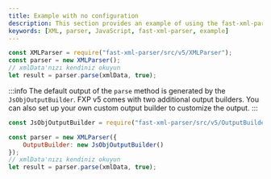```yaml
---
title: Example with no configuration
description: This section provides an example of using the fast-xml-parser library in JavaScript for XML parsing. It demonstrates how to set up the parser and customize the output builder.
keywords: [XML, parser, JavaScript, fast-xml-parser, example]
---
```


```js
const XMLParser = require("fast-xml-parser/src/v5/XMLParser");
const parser = new XMLParser();
// xmlData'nızı kendiniz okuyun 
let result = parser.parse(xmlData, true);
```

:::info
The default output of the `parse` method is generated by the `JsObjOutputBuilder`. FXP v5 comes with two additional output builders. You can also set up your own custom output builder to customize the output.
:::

```js
const JsObjOutputBuilder = require("fast-xml-parser/src/v5/OutputBuilders/JsObjBuilder");

const parser = new XMLParser({
    OutputBuilder: new JsObjOutputBuilder()
});
// xmlData'nızı kendiniz okuyun 
let result = parser.parse(xmlData, true);
```
